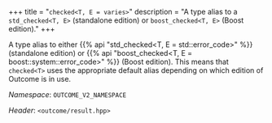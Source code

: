 +++
title = "`checked<T, E = varies>`"
description = "A type alias to a `std_checked<T, E>` (standalone edition) or `boost_checked<T, E>` (Boost edition)."
+++

A type alias to either {{% api "std_checked<T, E = std::error_code>" %}} (standalone edition) or {{% api "boost_checked<T, E = boost::system::error_code>" %}} (Boost edition). This means that `checked<T>` uses the appropriate default alias depending on which edition of Outcome is in use.

*Namespace*: `OUTCOME_V2_NAMESPACE`

*Header*: `<outcome/result.hpp>`
